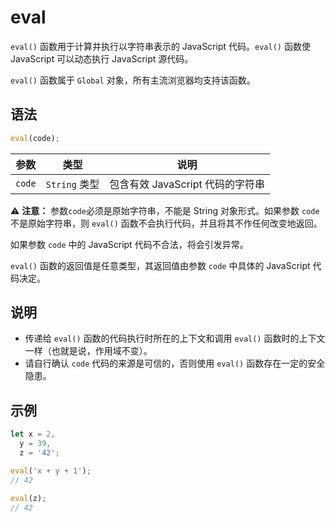 # eval

`eval()` 函数用于计算并执行以字符串表示的 JavaScript 代码。`eval()` 函数使 JavaScript 可以动态执行 JavaScript 源代码。

`eval()` 函数属于 `Global` 对象，所有主流浏览器均支持该函数。

## 语法

```javascript
eval(code);
```

| 参数   | 类型          | 说明                             |
| ------ | ------------- | -------------------------------- |
| `code` | `String` 类型 | 包含有效 JavaScript 代码的字符串 |

⚠️ **注意：** 参数`code`必须是原始字符串，不能是 String 对象形式。如果参数 `code` 不是原始字符串，则 `eval()` 函数不会执行代码，并且将其不作任何改变地返回。

如果参数 `code` 中的 JavaScript 代码不合法，将会引发异常。

`eval()` 函数的返回值是任意类型，其返回值由参数 `code` 中具体的 JavaScript 代码决定。

## 说明

- 传递给 `eval()` 函数的代码执行时所在的上下文和调用 `eval()` 函数时的上下文一样（也就是说，作用域不变）。
- 请自行确认 `code` 代码的来源是可信的，否则使用 `eval()` 函数存在一定的安全隐患。

## 示例

```js
let x = 2,
  y = 39,
  z = '42';

eval('x + y + 1');
// 42

eval(z);
// 42
```
